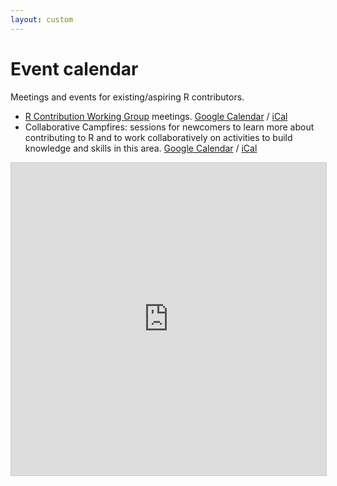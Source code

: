 ```yaml
---
layout: custom
---
```


# Event calendar

Meetings and events for existing/aspiring R contributors.
* [R Contribution Working Group](/working-group) meetings. [Google Calendar](https://calendar.google.com/calendar/u/0/r?cid=nc4tg39nam44itn9uhnf751hbk@group.calendar.google.com) / [iCal](https://calendar.google.com/calendar/ical/nc4tg39nam44itn9uhnf751hbk%40group.calendar.google.com/public/basic.ics)  
* Collaborative Campfires: sessions for newcomers to learn more about contributing to R and to work collaboratively on activities to build knowledge and skills in this area. [Google Calendar](https://calendar.google.com/calendar/u/0/r?cid=4gvpmaj0coinh0kuvc9lbissbo@group.calendar.google.com) / [iCal](https://calendar.google.com/calendar/ical/4gvpmaj0coinh0kuvc9lbissbo%40group.calendar.google.com/public/basic.ics)

<iframe src="https://teamup.com/kskqth1ysymh61tiyv?showProfileAndInfo=0&showSidepanel=1&showAgendaHeader=1&showAgendaDetails=0&showYearViewHeader=1" style="width: 100%; height: 500px; border: 1px solid #cccccc" frameborder="0"></iframe>

